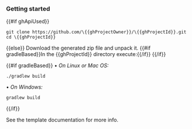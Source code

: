 ### Getting started

\{{#if ghApiUsed}}
```
git clone https://github.com/\{{ghProjectOwner}}/\{{ghProjectId}}.git
cd \{{ghProjectId}}
```
\{{else}}
Download the generated zip file and unpack it. {{#if gradleBased}}In the \{{ghProjectId}} directory execute:{{/if}}
\{{/if}}

{{#if gradleBased}}
&#8226; *On Linux or Mac OS:*
```
./gradlew build
```

&#8226; *On Windows:*
```
gradlew build
```

{{/if}}

See the template documentation for more info.
